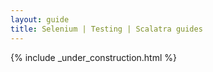 ```yaml
---
layout: guide
title: Selenium | Testing | Scalatra guides
---
```


{% include _under_construction.html %}
